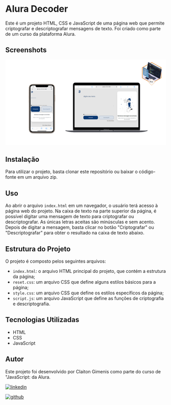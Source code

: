 # Alura Decoder

Este é um projeto HTML, CSS e JavaScript de uma página web que permite criptografar e descriptografar mensagens de texto. Foi criado como parte de um curso da plataforma Alura.

## Screenshots  
![App Screenshot](img/screenshoto.png)  

## Instalação

Para utilizar o projeto, basta clonar este repositório ou baixar o código-fonte em um arquivo zip. 

## Uso

Ao abrir o arquivo `index.html` em um navegador, o usuário terá acesso à página web do projeto. Na caixa de texto na parte superior da página, é possível digitar uma mensagem de texto para criptografar ou descriptografar. As únicas letras aceitas são minúsculas e sem acento. Depois de digitar a mensagem, basta clicar no botão "Criptografar" ou "Descriptografar" para obter o resultado na caixa de texto abaixo.

## Estrutura do Projeto

O projeto é composto pelos seguintes arquivos:

- `index.html`: o arquivo HTML principal do projeto, que contém a estrutura da página;
- `reset.css`: um arquivo CSS que define alguns estilos básicos para a página;
- `style.css`: um arquivo CSS que define os estilos específicos da página;
- `script.js`: um arquivo JavaScript que define as funções de criptografia e descriptografia.

## Tecnologias Utilizadas

- HTML
- CSS
- JavaScript

## Autor

Este projeto foi desenvolvido por Claiton Gimenis como parte do curso de "JavaScript: da Alura.

[![linkedin](https://img.shields.io/badge/linkedin-0A66C2?style=for-the-badge&logo=linkedin&logoColor=white)](https://www.linkedin.com/in/claiton-gimenis-644b08148/)  

[![github](https://img.shields.io/badge/github-000?style=for-the-badge&logo=github&logoColor=white)](https://github.com/kkgi2021)  
    